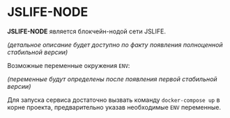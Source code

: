 # JSLIFE-NODE

**JSLIFE-NODE** является блокчейн-нодой сети JSLIFE.
 
*(детальное описание будет доступно по факту появления полноценной стабильной версии)*

Возможные переменные окружения `ENV`:
  
*(переменные будут определены после появления первой стабильной версии)*
 
Для запуска сервиса достаточно вызвать команду `docker-compose up` в корне проекта, предварительно указав
необходимые `ENV` переменные.  
